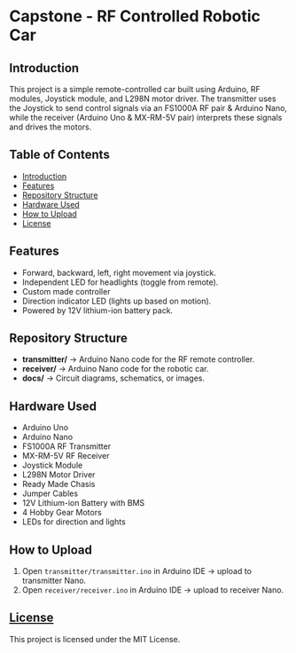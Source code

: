 # Capstone - RF Controlled Robotic Car

## Introduction

This project is a simple remote-controlled car built using Arduino, RF modules, Joystick module, and L298N motor driver.
The transmitter uses the Joystick to send control signals via an FS1000A RF pair & Arduino Nano, while the receiver (Arduino Uno & MX-RM-5V pair) interprets these signals and drives the motors.

## Table of Contents

- [Introduction](#introduction)
- [Features](#features)
- [Repository Structure](#repository-structure)
- [Hardware Used](#hardware-used)
- [How to Upload](#how-to-upload)
- [License](#license)

## Features

- Forward, backward, left, right movement via joystick.
- Independent LED for headlights (toggle from remote).
- Custom made controller
- Direction indicator LED (lights up based on motion).
- Powered by 12V lithium-ion battery pack.

## Repository Structure

- **transmitter/** → Arduino Nano code for the RF remote controller.
- **receiver/** → Arduino Nano code for the robotic car.
- **docs/** → Circuit diagrams, schematics, or images.

## Hardware Used

- Arduino Uno
- Arduino Nano
- FS1000A RF Transmitter
- MX-RM-5V RF Receiver
- Joystick Module
- L298N Motor Driver
- Ready Made Chasis
- Jumper Cables
- 12V Lithium-ion Battery with BMS
- 4 Hobby Gear Motors
- LEDs for direction and lights

## How to Upload

1. Open `transmitter/transmitter.ino` in Arduino IDE → upload to transmitter Nano.
2. Open `receiver/receiver.ino` in Arduino IDE → upload to receiver Nano.

## [License](LICENSE)

This project is licensed under the MIT License.
